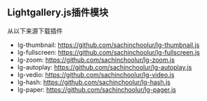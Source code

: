 ## Lightgallery.js插件模块

从以下来源下载插件

* lg-thumbnail: https://github.com/sachinchoolur/lg-thumbnail.js
* lg-fullscreen: https://github.com/sachinchoolur/lg-fullscreen.js
* lg-zoom:   https://github.com/sachinchoolur/lg-zoom.js
* lg-autoplay: https://github.com/sachinchoolur/lg-autoplay.js
* lg-vedio: https://github.com/sachinchoolur/lg-video.js
* lg-hash: https://github.com/sachinchoolur/lg-hash.js
* lg-paper: https://github.com/sachinchoolur/lg-pager.js



